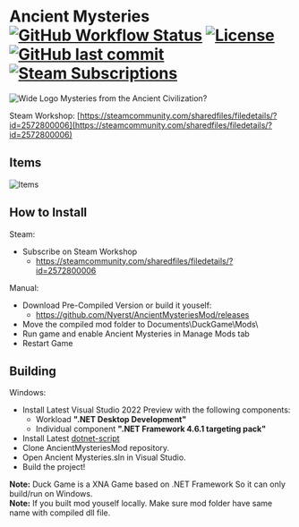 # Ancient Mysteries [![GitHub Workflow Status](https://img.shields.io/github/workflow/status/Nyerst/AncientMysteriesMod/OnPush?style=flat-square)](https://github.com/Nyerst/AncientMysteriesMod/actions/workflows/onPush.yml) [![License](https://img.shields.io/github/license/Nyerst/AncientMysteriesMod?style=flat-square)](https://github.com/Nyerst/AncientMysteriesMod/blob/main/LICENSE) [![GitHub last commit](https://img.shields.io/github/last-commit/Nyerst/AncientMysteriesMod?style=flat-square)](https://github.com/Nyerst/AncientMysteriesMod/commits/main) [![Steam Subscriptions](https://img.shields.io/steam/subscriptions/2572800006?style=flat-square)](https://steamcommunity.com/sharedfiles/filedetails/?id=2572800006)
![Wide Logo](https://cdn.jsdelivr.net/gh/Nyerst/AncientMysteriesMod/Logo%20Wide.png)
Mysteries from the Ancient Civilization?

Steam Workshop: [https://steamcommunity.com/sharedfiles/filedetails/?id=2572800006](https://steamcommunity.com/sharedfiles/filedetails/?id=2572800006)

Items
-------
![Items](https://cdn.jsdelivr.net/gh/Nyerst/AncientMysteriesMod@descimg/desc_english.png)

How to Install
-------
Steam:
- Subscribe on Steam Workshop
  - https://steamcommunity.com/sharedfiles/filedetails/?id=2572800006

Manual:
- Download Pre-Compiled Version or build it youself:
  - https://github.com/Nyerst/AncientMysteriesMod/releases
- Move the compiled mod folder to Documents\DuckGame\Mods\
- Run game and enable Ancient Mysteries in Manage Mods tab
- Restart Game

Building
-------
Windows:
- Install Latest Visual Studio 2022 Preview with the following components:
  - Workload **".NET Desktop Development"**
  - Individual component **".NET Framework 4.6.1 targeting pack"**
- Install Latest [dotnet-script](https://github.com/filipw/dotnet-script#installing)
- Clone AncientMysteriesMod repository.
- Open Ancient Mysteries.sln in Visual Studio.
- Build the project!

**Note:** Duck Game is a XNA Game based on .NET Framework So it can only build/run on Windows.  
**Note:** If you built mod youself locally. Make sure mod folder have same name with compiled dll file.
